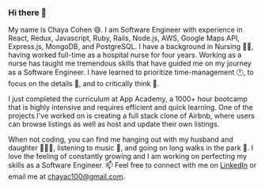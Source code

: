 ### Hi there 👋

My name is Chaya Cohen 😄. I am Software Engineer with experience in React, Redux, Javascript, Ruby, Rails, Node.js, AWS, Google Maps API, Express.js, MongoDB, and PostgreSQL. I have a background in Nursing 👩‍⚕️, having worked full-time as a hospital nurse for four years. Working as a nurse has taught me tremendous skills that have guided me on my journey as a Software Engineer. I have learned to prioritize time-management 🕐, to focus on the details 📇, and to critically think 🧠. 

I just completed the curriculum at App Academy, a 1000+ hour bootcamp that is highly intensive and requires efficient and quick learning. One of the projects I've worked on is creating a full stack clone of Airbnb, where users can browse listings as well as host and update their own listings. 

When not coding, you can find me hanging out with my husband and daughter 👨‍👩‍👧, listening to music 🎵, and going on long walks in the park 🌳. I love the feeling of constantly growing and I am working on perfecting my skills as a Software Engineer. 📫 Feel free to connect with me on [LinkedIn](https://www.linkedin.com/in/chaya-cohen-6a3035142/) or email me at chayac100@gmail.com.


<!--
**chayacohen/chayacohen** is a ✨ _special_ ✨ repository because its `README.md` (this file) appears on your GitHub profile.

Here are some ideas to get you started:

- 🔭 I’m currently working on ...
- 🌱 I’m currently learning ...
- 👯 I’m looking to collaborate on ...
- 🤔 I’m looking for help with ...
- 💬 Ask me about ...
- 📫 How to reach me: ...
- 😄 Pronouns: ...
- ⚡ Fun fact: ...
-->
